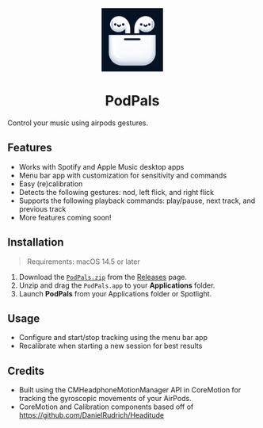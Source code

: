 <div align="center">
  <picture>
    <img alt="The PodPals app icon." src="_assets/icon.png" height=128 border-radius=50%/>
  </picture>
  <h1>PodPals</h1>
</div>

Control your music using airpods gestures.

## Features
- Works with Spotify and Apple Music desktop apps
- Menu bar app with customization for sensitivity and commands
- Easy (re)calibration
- Detects the following gestures: nod, left flick, and right flick
- Supports the following playback commands: play/pause, next track, and previous track
- More features coming soon!

## Installation

> Requirements: macOS 14.5 or later

1. Download the [`PodPals.zip`]() from the [Releases](https://github.com/pranavkarthik10/PodPals/releases/latest) page.
2. Unzip and drag the `PodPals.app` to your **Applications** folder.
3. Launch **PodPals** from your Applications folder or Spotlight.

## Usage
- Configure and start/stop tracking using the menu bar app
- Recalibrate when starting a new session for best results


## Credits
- Built using the CMHeadphoneMotionManager API in CoreMotion for tracking the gyroscopic movements of your AirPods.
- CoreMotion and Calibration components based off of https://github.com/DanielRudrich/Headitude
